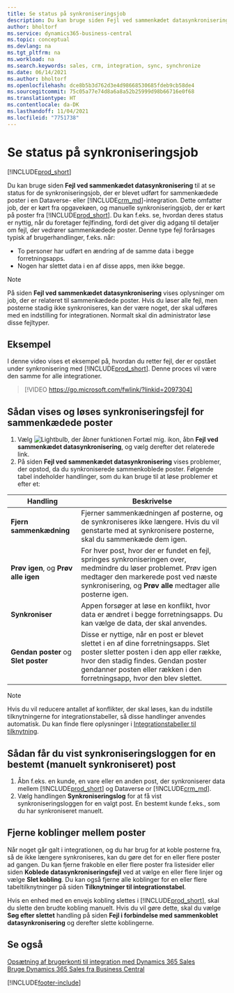 ```yaml
---
title: Se status på synkroniseringsjob
description: Du kan bruge siden Fejl ved sammenkædet datasynkronisering til at få vist status for de synkroniseringsjob, der er blevet udført for sammenkædede poster i integrationer.
author: bholtorf
ms.service: dynamics365-business-central
ms.topic: conceptual
ms.devlang: na
ms.tgt_pltfrm: na
ms.workload: na
ms.search.keywords: sales, crm, integration, sync, synchronize
ms.date: 06/14/2021
ms.author: bholtorf
ms.openlocfilehash: dce8b5b3d762d3e4d98668530685fdeb9cb58de4
ms.sourcegitcommit: 75c05a77e74d8a6a8a52b25999d98b66716e0f68
ms.translationtype: HT
ms.contentlocale: da-DK
ms.lasthandoff: 11/04/2021
ms.locfileid: "7751738"
---
```

# <a name="view-the-status-of-synchronization-jobs"></a>Se status på synkroniseringsjob
[!INCLUDE[prod_short](includes/cc_data_platform_banner.md)]

Du kan bruge siden **Fejl ved sammenkædet datasynkronisering** til at se status for de synkroniseringsjob, der er blevet udført for sammenkædede poster i en Dataverse- eller [!INCLUDE[crm_md](includes/crm_md.md)]-integration. Dette omfatter job, der er kørt fra opgavekøen, og manuelle synkroniseringsjob, der er kørt på poster fra [!INCLUDE[prod_short](includes/prod_short.md)]. Du kan f.eks. se, hvordan deres status er nyttig, når du foretager fejlfinding, fordi det giver dig adgang til detaljer om fejl, der vedrører sammenkædede poster. Denne type fejl forårsages typisk af brugerhandlinger, f.eks. når:  

* To personer har udført en ændring af de samme data i begge forretningsapps.
* Nogen har slettet data i en af disse apps, men ikke begge.

> [!Note]
> På siden **Fejl ved sammenkædet datasynkronisering** vises oplysninger om job, der er relateret til sammenkædede poster. Hvis du løser alle fejl, men posterne stadig ikke synkroniseres, kan der være noget, der skal udføres med en indstilling for integrationen. Normalt skal din administrator løse disse fejltyper.   

## <a name="example"></a>Eksempel
I denne video vises et eksempel på, hvordan du retter fejl, der er opstået under synkronisering med [!INCLUDE[prod_short](includes/cds_long_md.md)]. Denne proces vil være den samme for alle integrationer. 

> [!VIDEO https://go.microsoft.com/fwlink/?linkid=2097304]


## <a name="to-view-and-resolve-synchronization-errors-for-coupled-records"></a>Sådan vises og løses synkroniseringsfejl for sammenkædede poster
1. Vælg ![Lightbulb, der åbner funktionen Fortæl mig.](media/ui-search/search_small.png "Fortæl mig, hvad du vil foretage dig") ikon, åbn **Fejl ved sammenkædet datasynkronisering**, og vælg derefter det relaterede link.
2. På siden **Fejl ved sammenkædet datasynkronisering** vises problemer, der opstod, da du synkroniserede sammenkoblede poster. Følgende tabel indeholder handlinger, som du kan bruge til at løse problemer et efter et:

|Handling|Beskrivelse|
|----|----|
|**Fjern sammenkædning**|Fjerner sammenkædningen af posterne, og de synkroniseres ikke længere. Hvis du vil genstarte med at synkronisere posterne, skal du sammenkæde dem igen. |
|**Prøv igen**, og **Prøv alle igen**|For hver post, hvor der er fundet en fejl, springes synkroniseringen over, medmindre du løser problemet. Prøv igen medtager den markerede post ved næste synkronisering, og **Prøv alle** medtager alle posterne igen.|
|**Synkroniser**|Appen forsøger at løse en konflikt, hvor data er ændret i begge forretningsapps. Du kan vælge de data, der skal anvendes.|
|**Gendan poster** og **Slet poster**|Disse er nyttige, når en post er blevet slettet i en af dine forretningsapps. Slet poster sletter posten i den app eller række, hvor den stadig findes. Gendan poster gendanner posten eller rækken i den forretningsapp, hvor den blev slettet.|

> [!NOTE]
> Hvis du vil reducere antallet af konflikter, der skal løses, kan du indstille tilknytningerne for integrationstabeller, så disse handlinger anvendes automatisk. Du kan finde flere oplysninger i [Integrationstabeller til tilknytning](admin-how-to-modify-table-mappings-for-synchronization.md#mapping-integration-tables).

## <a name="to-view-the-synchronization-log-for-a-specific-manually-synchronized-record"></a>Sådan får du vist synkroniseringsloggen for en bestemt (manuelt synkroniseret) post
1. Åbn f.eks. en kunde, en vare eller en anden post, der synkroniserer data mellem [!INCLUDE[prod_short](includes/prod_short.md)] og Dataverse or [!INCLUDE[crm_md](includes/crm_md.md)].
2. Vælg handlingen **Synkroniseringslog** for at få vist synkroniseringsloggen for en valgt post. En bestemt kunde f.eks., som du har synkroniseret manuelt.

## <a name="remove-couplings-between-records"></a>Fjerne koblinger mellem poster
Når noget går galt i integrationen, og du har brug for at koble posterne fra, så de ikke længere synkroniseres, kan du gøre det for en eller flere poster ad gangen. Du kan fjerne frakoble en eller flere poster fra listesider eller siden **Koblede datasynkroniseringsfejl** ved at vælge en eller flere linjer og vælge **Slet kobling**. Du kan også fjerne alle koblinger for en eller flere tabeltilknytninger på siden **Tilknytninger til integrationstabel**. 

Hvis en enhed med en envejs kobling slettes i [!INCLUDE[prod_short](includes/prod_short.md)], skal du slette den brudte kobling manuelt. Hvis du vil gøre dette, skal du vælge **Søg efter slettet** handling på siden **Fejl i forbindelse med sammenkoblet datasynkronisering** og derefter slette koblingerne.

## <a name="see-also"></a>Se også  
[Opsætning af brugerkonti til integration med Dynamics 365 Sales](admin-setting-up-integration-with-dynamics-sales.md)  
[Bruge Dynamics 365 Sales fra Business Central](marketing-integrate-dynamicscrm.md)


[!INCLUDE[footer-include](includes/footer-banner.md)]